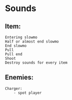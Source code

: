 # Sounds

## Item:
	Entering slowmo
	Half or almost end slowmo
	End slowmo
	Pull
	Pull end
	Shoot
	Destroy sounds for every item
	
## Enemies:
	Charger:
		- spot player
